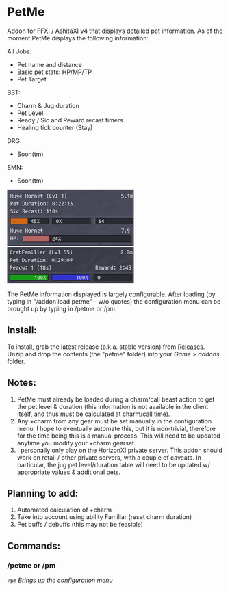 # PetMe
Addon for FFXI / AshitaXI v4 that displays detailed pet information. As of the moment
PetMe displays the following information:

All Jobs:
* Pet name and distance
* Basic pet stats: HP/MP/TP
* Pet Target

BST:
* Charm & Jug duration
* Pet Level
* Ready / Sic and Reward recast timers
* Healing tick counter (Stay)

DRG:
* Soon(tm)

SMN:
* Soon(tm)

![PetMe: Charmed pet](images/wsic.png "Charmed pet")
![PetMe: Jug pet](images/jug.png "Jug pet")

The PetMe information displayed is largely configurable. After loading (by typing in "/addon load petme" - w/o quotes)
the configuration menu can be brought up by typing in /petme or /pm.

## Install:
To install, grab the latest release (a.k.a. stable version) from [Releases](https://github.com/m4thmatic/PetMe/releases).
Unzip and drop the contents (the "petme" folder) into your *Game > addons* folder.

## Notes:
1)	PetMe must already be loaded during a charm/call beast action to get the pet level & duration (this information is
	not available in the client itself, and thus must be calculated at charm/call time).
2)	Any +charm from any gear must be set manually in the configuration menu. I hope to eventually automate this, but it
	is non-trivial, therefore for the time being this is a manual process. This will need to be updated	anytime you
	modify your +charm gearset.
3)	I personally only play on the HorizonXI private server. This addon should work on retail / other private
	servers, with a couple of caveats. In particular, the jug pet level/duration table will need to be updated w/
	appropriate values & additional pets.

## Planning to add:
1) Automated calculation of +charm
2) Take into account using ability Familiar (reset charm duration)
3) Pet buffs / debuffs (this may not be feasible)

## Commands:
### /petme or /pm
 `/pm` *Brings up the configuration menu*